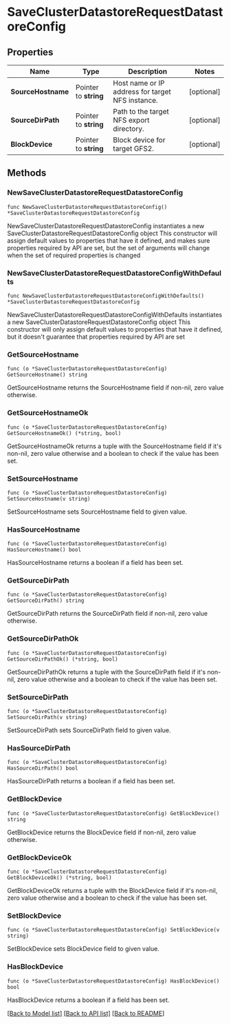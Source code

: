 # SaveClusterDatastoreRequestDatastoreConfig

## Properties

Name | Type | Description | Notes
------------ | ------------- | ------------- | -------------
**SourceHostname** | Pointer to **string** | Host name or IP address for target NFS instance. | [optional] 
**SourceDirPath** | Pointer to **string** | Path to the target NFS export directory. | [optional] 
**BlockDevice** | Pointer to **string** | Block device for target GFS2. | [optional] 

## Methods

### NewSaveClusterDatastoreRequestDatastoreConfig

`func NewSaveClusterDatastoreRequestDatastoreConfig() *SaveClusterDatastoreRequestDatastoreConfig`

NewSaveClusterDatastoreRequestDatastoreConfig instantiates a new SaveClusterDatastoreRequestDatastoreConfig object
This constructor will assign default values to properties that have it defined,
and makes sure properties required by API are set, but the set of arguments
will change when the set of required properties is changed

### NewSaveClusterDatastoreRequestDatastoreConfigWithDefaults

`func NewSaveClusterDatastoreRequestDatastoreConfigWithDefaults() *SaveClusterDatastoreRequestDatastoreConfig`

NewSaveClusterDatastoreRequestDatastoreConfigWithDefaults instantiates a new SaveClusterDatastoreRequestDatastoreConfig object
This constructor will only assign default values to properties that have it defined,
but it doesn't guarantee that properties required by API are set

### GetSourceHostname

`func (o *SaveClusterDatastoreRequestDatastoreConfig) GetSourceHostname() string`

GetSourceHostname returns the SourceHostname field if non-nil, zero value otherwise.

### GetSourceHostnameOk

`func (o *SaveClusterDatastoreRequestDatastoreConfig) GetSourceHostnameOk() (*string, bool)`

GetSourceHostnameOk returns a tuple with the SourceHostname field if it's non-nil, zero value otherwise
and a boolean to check if the value has been set.

### SetSourceHostname

`func (o *SaveClusterDatastoreRequestDatastoreConfig) SetSourceHostname(v string)`

SetSourceHostname sets SourceHostname field to given value.

### HasSourceHostname

`func (o *SaveClusterDatastoreRequestDatastoreConfig) HasSourceHostname() bool`

HasSourceHostname returns a boolean if a field has been set.

### GetSourceDirPath

`func (o *SaveClusterDatastoreRequestDatastoreConfig) GetSourceDirPath() string`

GetSourceDirPath returns the SourceDirPath field if non-nil, zero value otherwise.

### GetSourceDirPathOk

`func (o *SaveClusterDatastoreRequestDatastoreConfig) GetSourceDirPathOk() (*string, bool)`

GetSourceDirPathOk returns a tuple with the SourceDirPath field if it's non-nil, zero value otherwise
and a boolean to check if the value has been set.

### SetSourceDirPath

`func (o *SaveClusterDatastoreRequestDatastoreConfig) SetSourceDirPath(v string)`

SetSourceDirPath sets SourceDirPath field to given value.

### HasSourceDirPath

`func (o *SaveClusterDatastoreRequestDatastoreConfig) HasSourceDirPath() bool`

HasSourceDirPath returns a boolean if a field has been set.

### GetBlockDevice

`func (o *SaveClusterDatastoreRequestDatastoreConfig) GetBlockDevice() string`

GetBlockDevice returns the BlockDevice field if non-nil, zero value otherwise.

### GetBlockDeviceOk

`func (o *SaveClusterDatastoreRequestDatastoreConfig) GetBlockDeviceOk() (*string, bool)`

GetBlockDeviceOk returns a tuple with the BlockDevice field if it's non-nil, zero value otherwise
and a boolean to check if the value has been set.

### SetBlockDevice

`func (o *SaveClusterDatastoreRequestDatastoreConfig) SetBlockDevice(v string)`

SetBlockDevice sets BlockDevice field to given value.

### HasBlockDevice

`func (o *SaveClusterDatastoreRequestDatastoreConfig) HasBlockDevice() bool`

HasBlockDevice returns a boolean if a field has been set.


[[Back to Model list]](../README.md#documentation-for-models) [[Back to API list]](../README.md#documentation-for-api-endpoints) [[Back to README]](../README.md)


